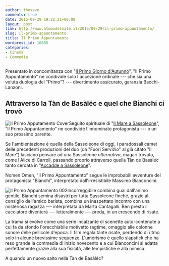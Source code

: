 ```yaml
---
author: thesave
comments: true
date: 2015-09-29 19:22:21+00:00
layout: post
link: http://www.atomodelmale.it/2015/09/29/il-primo-appuntamento/
slug: il-primo-appuntamento
title: Il Primo Appuntamento
wordpress_id: 16085
categories:
- Cinema
- Commedia
---
```


Presentato in concomitanza con "[Il Primo Giorno d'Autunno](http://www.atomodelmale.it/2015/09/28/il-primo-giorni-dautunno-leccidio-di-sassoleone/)", "Il Primo Appuntamento" ne condivide solo l'accezione ordinale --- che sia una voluta duologia del "Primo"? --- divertimento assicurato, garanzia Bacchi-Lanzoni.



## Attraverso la Tàn de Basàléc e quel che Bianchi ci trovò



![Il Primo Apputamento Cover](http://www.atomodelmale.it/wp-content/uploads/2015/09/Il-Primo-Apputamento-Cover-273x300.jpg)Seguito spirituale di "[Il Mare a Sassoleone](http://www.atomodelmale.it/2011/08/30/il-mare-a-sassoleone/)", "Il Primo Appuntamento" ne condivide l'innominato protagonista --- o un suo prossimo parente.

Se l'ambientazione è quella della Sassoleone di oggi, i paradossali camei delle precedenti produzioni del duo (da "Fuori Servizio" al già citato "Il Mare") lasciano pensare ad una Sassoleone _alternativa_, magari trovata, come l'Alice di Carroll, passando proprio attraverso quella Tàn de Basàléc tanto cercata in "[Accadde a Sassoleone](http://www.atomodelmale.it/2010/08/20/accadde-a-sassoleone/)".

Nomen Omen, "Il Primo Appuntamento" segue le improbabili avventure del protagonista "Bianchi", interpretato dall'irresistibile Massimo Bianconcini.



![Il Primo Appuntamento 002](http://www.atomodelmale.it/wp-content/uploads/2015/09/Il-Primo-Appuntamento-002-300x169.jpg)Incorreggibile combina guai dall'animo gentile, Bianchi semina disastri per tutta Sassoleone finché, grazie al consiglio dell'amico barista, combina un inaspettato incontro con una misteriosa ragazza --- interpretata da Marta Cantagalli. Ben presto il cacciatore diventerà --- letteralmente --- preda, in un crescendo di risate.

La trama si evolve come una serie incalzante di scenette auto-contenute a cui fa da sfondo l'orecchiabile motivetto ragtime, omaggio alle colonne sonore delle pellicole d'epoca. Il film regala tante risate, perdendo di ritmo solo in alcune brevissime sequenze. L'umorismo è quello slapstick che ha reso grande la commedia di inizio novecento e a cui Bianconcini si adatta perfettamente grazie alla sua fisicità, alle tempistiche e alla mimica.

A quando un nuovo salto nella Tàn de Basàléc?
